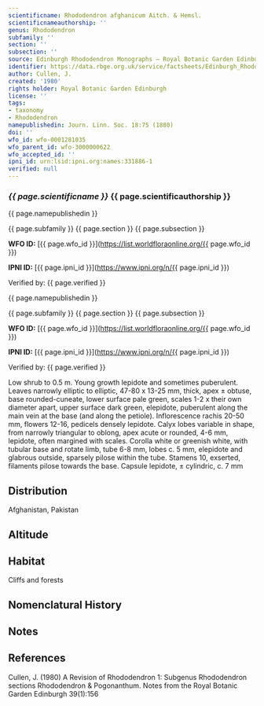 ```yaml
---
scientificname: Rhododendron afghanicum Aitch. & Hemsl.
scientificnameauthorship: ''
genus: Rhododendron
subfamily: ''
section: ''
subsection: ''
source: Edinburgh Rhododendron Monographs – Royal Botanic Garden Edinburgh
identifier: https://data.rbge.org.uk/service/factsheets/Edinburgh_Rhododendron_Monographs.xhtml
author: Cullen, J.
created: '1980'
rights holder: Royal Botanic Garden Edinburgh
license: ''
tags:
- taxonomy
- Rhododendron
namepublishedin: Journ. Linn. Soc. 18:75 (1880)
doi: ''
wfo_id: wfo-0001281035
wfo_parent_id: wfo-3000000622
wfo_accepted_id: ''
ipni_id: urn:lsid:ipni.org:names:331886-1
verified: null
---
```

### _{{ page.scientificname }}_ {{ page.scientificauthorship }}
 {{ page.namepublishedin }}

{{ page.subfamily }} {{ page.section }} {{ page.subsection }}

**WFO ID:** [{{ page.wfo_id }}](https://list.worldfloraonline.org/{{ page.wfo_id }})

**IPNI ID:** [{{ page.ipni_id }}](https://www.ipni.org/n/{{ page.ipni_id }})

Verified by: {{ page.verified }}

 {{ page.namepublishedin }}

{{ page.subfamily }} {{ page.section }} {{ page.subsection }}

**WFO ID:** [{{ page.wfo_id }}](https://list.worldfloraonline.org/{{ page.wfo_id }})

**IPNI ID:** [{{ page.ipni_id }}](https://www.ipni.org/n/{{ page.ipni_id }})

Verified by: {{ page.verified }}



Low shrub to 0.5 m. Young growth lepidote and sometimes puberulent. Leaves narrowly elliptic to elliptic, 47-80 x 13-25 mm, thick, apex ± obtuse, base rounded-cuneate, lower surface pale green, scales 1-2 x their own diameter apart, upper surface dark green, elepidote, puberulent along the main vein at the base (and along the petiole). Inflorescence rachis 20-50 mm, flowers 12-16, pedicels densely lepidote. Calyx lobes variable in shape, from narrowly triangular to oblong, apex acute or rounded, 4-6 mm, lepidote, often margined with scales. Corolla white or greenish white, with tubular base and rotate limb, tube 6-8 mm, lobes c. 5 mm, elepidote and glabrous outside, sparsely pilose within the tube. Stamens 10, exserted, filaments pilose towards the base. Capsule lepidote, ± cylindric, c. 7 mm

## Distribution
Afghanistan, Pakistan

## Altitude


## Habitat
Cliffs and forests

## Nomenclatural History

                       
## Notes


## References

Cullen, J. (1980) A Revision of Rhododendron 1: Subgenus Rhododendron sections Rhododendron & Pogonanthum. Notes from the Royal Botanic Garden Edinburgh 39(1):156
